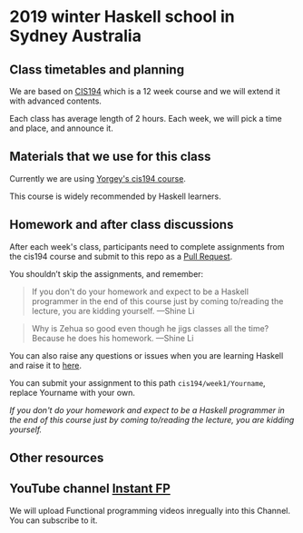 # 2019 winter Haskell school in Sydney Australia 



## Class timetables and planning

We are based on [CIS194](https://www.seas.upenn.edu/~cis194/spring13/lectures.html) which is a 12 week course and we will extend it with advanced contents.

Each class has average length of 2 hours. Each week, we will pick a time and place, and announce it.



## Materials that we use for this class



Currently we are using [Yorgey's cis194 course](https://www.seas.upenn.edu/~cis194/spring13/lectures.html). 

This course is widely recommended by Haskell learners. 



## Homework and after class discussions



After each week's class, participants need to complete assignments from the cis194 course and submit to this repo as a [Pull Request](https://github.com/fp-works/2019-winter-Haskell-school/pulls).


You shouldn’t skip the assignments, and remember:

> If you don't do your homework and expect to be a Haskell programmer in the end of this course just by coming to/reading the lecture, you are kidding yourself. &mdash;Shine Li


> Why is Zehua so good even though he jigs classes all the time? Because he does his homework. &mdash;Shine Li


You can also raise any questions or issues when you are learning Haskell and raise it to [here](https://github.com/fp-works/2019-winter-Haskell-school/issues). 



You can submit your assignment to this path `cis194/week1/Yourname`, replace Yourname with your own.


*If you don't do your homework and expect to be a Haskell programmer in the end of this course just by coming to/reading the lecture, you are kidding yourself.*


## Other resources



## YouTube channel [Instant FP](https://www.youtube.com/channel/UC9Hfs-_0PtqNT9Az-Jf1ptQ)

We will upload Functional programming videos inregually into this Channel. You can subscribe to it. 

